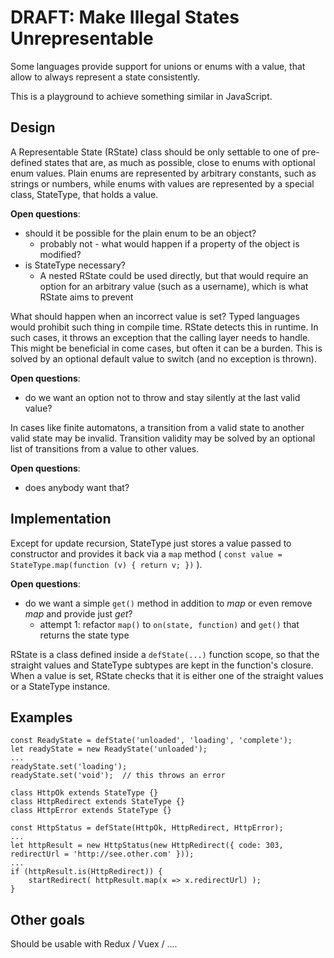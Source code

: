 DRAFT: Make Illegal States Unrepresentable
==========================================

Some languages provide support for unions or enums with a value,
that allow to always represent a state consistently.

This is a playground to achieve something similar in JavaScript.

Design
------

A Representable State (RState) class should be only settable to one of pre-defined
states that are, as much as possible, close to enums with optional enum values.
Plain enums are represented by arbitrary constants, such as strings or numbers,
while enums with values are represented by a special class, StateType,
that holds a value.

**Open questions**:

* should it be possible for the plain enum to be an object?
   * probably not - what would happen if a property of the object is modified?
* is StateType necessary?
   * A nested RState could be used directly, but that would require an option for an arbitrary value (such as a username), which is what RState aims to prevent

What should happen when an incorrect value is set? Typed languages would prohibit such thing in compile time.
RState detects this in runtime. In such cases, it throws an exception that the calling layer needs to handle.
This might be beneficial in come cases, but often it can be a burden. This is solved by an optional
default value to switch (and no exception is thrown).

**Open questions**:

* do we want an option not to throw and stay silently at the last valid value?

In cases like finite automatons, a transition from a valid state to another valid state may be invalid.
Transition validity may be solved by an optional list of transitions from a value to other values.

**Open questions**:

* does anybody want that?

Implementation
--------------

Except for update recursion, StateType just stores a value passed to constructor and provides it back via a `map`
method ( `const value = StateType.map(function (v) { return v; })` ).

**Open questions**:

* do we want a simple `get()` method in addition to _map_ or even remove _map_ and provide just _get_?
   * attempt 1: refactor `map()` to `on(state, function)` and `get()` that returns the state type

RState is a class defined inside a `defState(...)` function scope, so that the straight values and StateType
subtypes are kept in the function's closure. When a value is set, RState checks that it is either
one of the straight values or a StateType instance.

Examples
--------

```
const ReadyState = defState('unloaded', 'loading', 'complete');
let readyState = new ReadyState('unloaded');
...
readyState.set('loading');
readyState.set('void');  // this throws an error
```

```
class HttpOk extends StateType {}
class HttpRedirect extends StateType {}
class HttpError extends StateType {}

const HttpStatus = defState(HttpOk, HttpRedirect, HttpError);
...
let httpResult = new HttpStatus(new HttpRedirect({ code: 303, redirectUrl = 'http://see.other.com' }));
...
if (httpResult.is(HttpRedirect)) {
    startRedirect( httpResult.map(x => x.redirectUrl) );
}
```


Other goals
-----------

Should be usable with Redux / Vuex / ....
